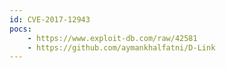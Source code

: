 ```yaml
---
id: CVE-2017-12943
pocs: 
    - https://www.exploit-db.com/raw/42581
    - https://github.com/aymankhalfatni/D-Link
---
```

